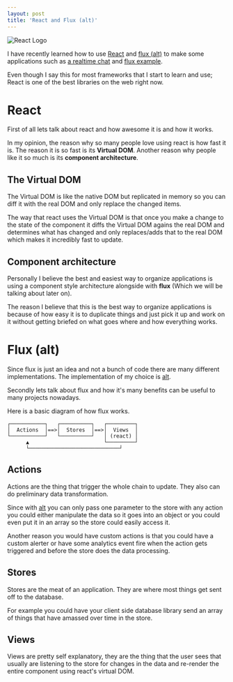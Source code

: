 ```yaml
---
layout: post
title: 'React and Flux (alt)'
---
```


![React Logo](https://i.imgur.com/xKBOIT5.png)

I have recently learned how to use [React](https://facebook.github.io/react) and [flux (alt)][alt] to make some applications such as [a realtime  chat](https://github.com/ZucchiniZe/react-chat) and [flux example](https://github.com/ZucchiniZe/flux-people).

Even though I say this for most frameworks that I start to learn and use; React is one of the best libraries on the web right now.

# React

First of all lets talk about react and how awesome it is and how it works.

In my opinion, the reason why so many people love using react is how fast it is. The reason it is so fast is its **Virtual DOM**. Another reason why people like it so much is its **component architecture**.

## The Virtual DOM

The Virtual DOM is like the native DOM but replicated in memory so you can diff it with the real DOM and only replace the changed items.

The way that react uses the Virtual DOM is that once you make a change to the state of the component it diffs the Virtual DOM agains the real DOM and determines what has changed and only replaces/adds that to the real DOM which makes it incredibly fast to update.

## Component architecture

Personally I believe the best and easiest way to organize applications is using a component style architecture alongside with **flux** (Which we will be talking about later on).

The reason I believe that this is the best way to organize applications is because of how easy it is to duplicate things and just pick it up and work on it without getting briefed on what goes where and how everything works.

# Flux (alt)

Since flux is just an idea and not a bunch of code there are many different implementations. The implementation of my choice is [alt][alt].

Secondly lets talk about flux and how it's many benefits can be useful to many projects nowadays.

Here is a basic diagram of how flux works.

```
┌───────────┐   ┌──────────┐   ┌─────────┐
│  Actions  │==>│  Stores  │==>│  Views  │
└───────────┘   └──────────┘   │ (react) │
      ▲                        └─────────┘
      └─────────────────────────────┘
```

## Actions

Actions are the thing that trigger the whole chain to update. They also can do preliminary data transformation.

Since with [alt][alt] you can only pass one parameter to the store with any action you could either manipulate the data so it goes into an object or you could even put it in an array so the store could easily access it.

Another reason you would have custom actions is that you could have a custom alerter or have some analytics event fire when the action gets triggered and before the store does the data processing.

## Stores

Stores are the meat of an application. They are where most things get sent off to the database.

For example you could have your client side database library send an array of things that have amassed over time in the store.

## Views

Views are pretty self explanatory, they are the thing that the user sees that usually are listening to the store for changes in the data and re-render the entire component using react's virtual DOM.

[alt]: https://github.com/goatslacker/alt